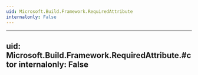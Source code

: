 ```yaml
---
uid: Microsoft.Build.Framework.RequiredAttribute
internalonly: False
---
```


---
uid: Microsoft.Build.Framework.RequiredAttribute.#ctor
internalonly: False
---
